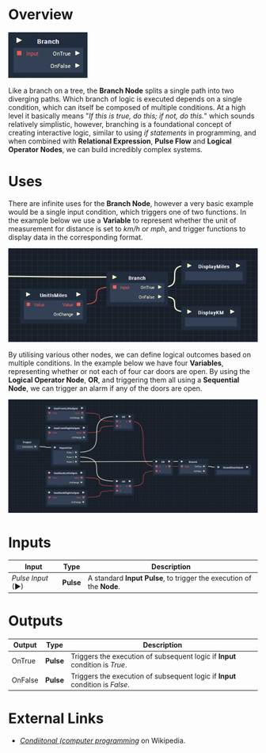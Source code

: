 # Overview

![](../../../.gitbook/assets/branch-node.png)

Like a branch on a tree, the **Branch Node** splits a single path into two diverging paths. Which branch of logic is executed depends on a single condition, which can itself be composed of multiple conditions. At a high level it basically means "_If this is true, do this; if not, do this._" which sounds relatively simplistic, however, branching is a foundational concept of creating interactive logic, similar to using _if statements_ in programming, and when combined with **Relational Expression**, **Pulse Flow** and **Logical Operator** **Nodes**, we can build incredibly complex systems.

# Uses

There are infinite uses for the **Branch Node**, however a very basic example would be a single input condition, which triggers one of two functions. In the example below we use a **Variable** to represent whether the unit of measurement for distance is set to _km/h_ or _mph_, and trigger functions to display data in the corresponding format.

![Basic example of the Branch node.](../../../.gitbook/assets/branching-example-simple.png)

By utilising various other nodes, we can define logical outcomes based on multiple conditions. In the example below we have four **Variables**, representing whether or not each of four car doors are open. By using the **Logical Operator Node**, **OR**, and triggering them all using a **Sequential Node**, we can trigger an alarm if any of the doors are open.

![An intermediate example of the Branch node.](../../../.gitbook/assets/branching-example-intermediate.png)

# Inputs

|Input|Type|Description|
|---|---|---|
|*Pulse Input* (►)|**Pulse**|A standard **Input Pulse**, to trigger the execution of the **Node**.|

# Outputs

|Output|Type|Description|
|---|---|---|
|OnTrue|**Pulse**|Triggers the execution of subsequent logic if **Input** condition is _True_.|
|OnFalse|**Pulse**|Triggers the execution of subsequent logic if **Input** condition is _False_.|

# External Links

- [*Condiitonal (computer programming*](https://en.wikipedia.org/wiki/Conditional_\(computer_programming\)) on Wikipedia.